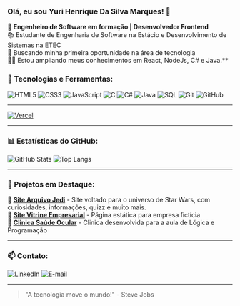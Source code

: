 ### Olá, eu sou Yuri Henrique Da Silva Marques! 👋

🎯 **Engenheiro de Software em formação | Desenvolvedor Frontend**  
📚 Estudante de Engenharia de Software na Estácio e Desenvolvimento de Sistemas na ETEC  
🚀 Buscando minha primeira oportunidade na área de tecnologia  
👨‍💻 Estou ampliando meus conhecimentos em React, NodeJs, C# e Java.**

### 🚀 Tecnologias e Ferramentas:

![HTML5](https://img.shields.io/badge/HTML5-E34F26?style=for-the-badge&logo=html5&logoColor=white)
![CSS3](https://img.shields.io/badge/CSS3-1572B6?style=for-the-badge&logo=css3&logoColor=white)
![JavaScript](https://img.shields.io/badge/JavaScript-F7DF1E?style=for-the-badge&logo=javascript&logoColor=grey)
![C](https://img.shields.io/badge/c-3f4fae?style=for-the-badge&logo=c&logoColor=white)
![C#](https://img.shields.io/badge/c%23-300868?style=for-the-badge&logo=c%23&logoColor=white)
![Java](https://img.shields.io/badge/Java-744e3b?style=for-the-badge&logo=java&logoColor=white)
![SQL](https://img.shields.io/badge/sql-ED7508?style=for-the-badge&logo=sql&logoColor=white)
![Git](https://img.shields.io/badge/Git-F45625?style=for-the-badge&logo=git&logoColor=white)
![GitHub](https://img.shields.io/badge/GitHub-181717?style=for-the-badge&logo=github&logoColor=white)

---

[![Vercel](https://img.shields.io/badge/Vercel-000000?style=for-the-badge&logo=vercel&logoColor=white)](https://vercel.com/henriqueysms-projects/)

---

### 📊 Estatísticas do GitHub:

![GitHub Stats](https://github-readme-stats.vercel.app/api?username=henriqueysm&show_icons=true&theme=tokyonight)
![Top Langs](https://github-readme-stats.vercel.app/api/top-langs/?username=henriqueysm&layout=donut&theme=tokyonight)

---

### 🌟 Projetos em Destaque:

🔹 [**Site Arquivo Jedi**](https://arquivo-jedi.vercel.app/) - Site voltado para o universo de Star Wars, com curiosidades, informações, quizz e muito mais.  
🔹 [**Site Vitrine Empresarial**](https://site-empresarial.vercel.app/) - Página estática para empresa fictícia  
🔹 [**Clinica Saúde Ocular**](https://saudeocular.vercel.app/) - Clinica desenvolvida para a aula de Lógica e Programação

---



### 📫 Contato:

[![LinkedIn](https://img.shields.io/badge/LinkedIn-0077B5?style=for-the-badge&logo=linkedin&logoColor=white)](https://www.linkedin.com/in/yurihenriquemarques/)
[![E-mail](https://img.shields.io/badge/Gmail-D14836?style=for-the-badge&logo=gmail&logoColor=white)](mailto:yuridelara@hotmail.com)

---

> "A tecnologia move o mundo!" - Steve Jobs
